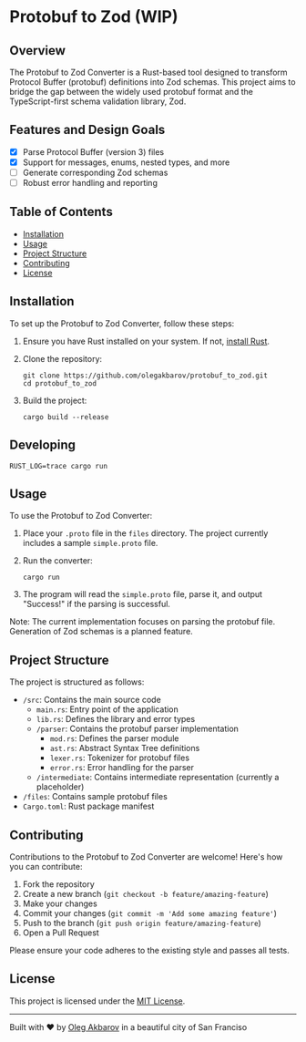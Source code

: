 # Protobuf to Zod (WIP)

## Overview

The Protobuf to Zod Converter is a Rust-based tool designed to transform Protocol Buffer (protobuf) definitions into Zod schemas. This project aims to bridge the gap between the widely used protobuf format and the TypeScript-first schema validation library, Zod.

## Features and Design Goals

- [x] Parse Protocol Buffer (version 3) files
- [x] Support for messages, enums, nested types, and more
- [ ] Generate corresponding Zod schemas
- [ ] Robust error handling and reporting

## Table of Contents

- [Installation](#installation)
- [Usage](#usage)
- [Project Structure](#project-structure)
- [Contributing](#contributing)
- [License](#license)

## Installation

To set up the Protobuf to Zod Converter, follow these steps:

1. Ensure you have Rust installed on your system. If not, [install Rust](https://www.rust-lang.org/tools/install).

2. Clone the repository:
   ```
   git clone https://github.com/olegakbarov/protobuf_to_zod.git
   cd protobuf_to_zod
   ```

3. Build the project:
   ```
   cargo build --release
   ```

## Developing

```
RUST_LOG=trace cargo run
```

## Usage

To use the Protobuf to Zod Converter:

1. Place your `.proto` file in the `files` directory. The project currently includes a sample `simple.proto` file.

2. Run the converter:
   ```
   cargo run
   ```

3. The program will read the `simple.proto` file, parse it, and output "Success!" if the parsing is successful.

Note: The current implementation focuses on parsing the protobuf file. Generation of Zod schemas is a planned feature.

## Project Structure

The project is structured as follows:

- `/src`: Contains the main source code
  - `main.rs`: Entry point of the application
  - `lib.rs`: Defines the library and error types
  - `/parser`: Contains the protobuf parser implementation
    - `mod.rs`: Defines the parser module
    - `ast.rs`: Abstract Syntax Tree definitions
    - `lexer.rs`: Tokenizer for protobuf files
    - `error.rs`: Error handling for the parser
  - `/intermediate`: Contains intermediate representation (currently a placeholder)
- `/files`: Contains sample protobuf files
- `Cargo.toml`: Rust package manifest

## Contributing

Contributions to the Protobuf to Zod Converter are welcome! Here's how you can contribute:

1. Fork the repository
2. Create a new branch (`git checkout -b feature/amazing-feature`)
3. Make your changes
4. Commit your changes (`git commit -m 'Add some amazing feature'`)
5. Push to the branch (`git push origin feature/amazing-feature`)
6. Open a Pull Request

Please ensure your code adheres to the existing style and passes all tests.

## License

This project is licensed under the [MIT License](LICENSE).

---

Built with ❤️ by [Oleg Akbarov](https://github.com/olegakbarov) in a beautiful city of San Franciso
